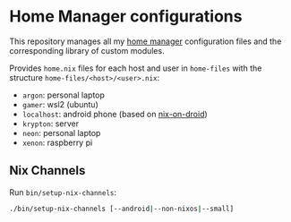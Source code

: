 # Home Manager configurations

This repository manages all my [home manager](https://github.com/rycee/home-manager) configuration files and the
corresponding library of custom modules.

Provides `home.nix` files for each host and user in `home-files` with the structure `home-files/<host>/<user>.nix`:

* `argon`: personal laptop
* `gamer`: wsl2 (ubuntu)
* `localhost`: android phone (based on [nix-on-droid](https://github.com/t184256/nix-on-droid-bootstrap))
* `krypton`: server
* `neon`: personal laptop
* `xenon`: raspberry pi

## Nix Channels

Run `bin/setup-nix-channels`:

```bash
./bin/setup-nix-channels [--android|--non-nixos|--small]
```
